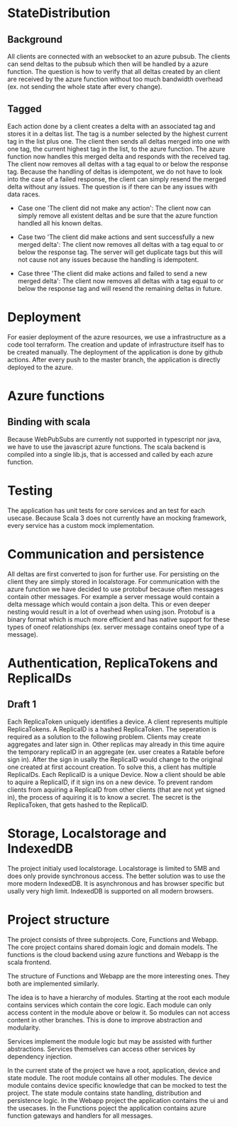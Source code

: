# StateDistribution
## Background
All clients are connected with an websocket to an azure pubsub. The clients can send deltas to the pubsub which then will be handled by a azure function. The question is how to verify that all deltas created by an client are received by the azure function without too much bandwidth overhead (ex. not sending the whole state after every change).

## Tagged
Each action done by a client creates a delta with an associated tag and stores it in a deltas list. The tag is a number selected by the highest current tag in the list plus one. The client then sends all deltas merged into one with one tag, the current highest tag in the list, to the azure function. The azure function now handles this merged delta and responds with the received tag. The client now removes all deltas with a tag equal to or below the response tag. Because the handling of deltas is idempotent, we do not have to look into the case of a failed response, the client can simply resend the merged delta without any issues. The question is if there can be any issues with data races. 

- Case one 'The client did not make any action': The client now can simply remove all existent deltas and be sure that the azure function handled all his known deltas. 

- Case two 'The client did make actions and sent successfully a new merged delta': The client now removes all deltas with a tag equal to or below the response tag. The server will get duplicate tags but this will not cause not any issues because the handling is idempotent.

- Case three 'The client did make actions and failed to send a new merged delta': The client now removes all deltas with a tag equal to or below the response tag and will resend the remaining deltas in future.

# Deployment
For easier deployment of the azure resources, we use a infrastructure as a code tool terraform. The creation and update of infrastructure itself has to be created manually. The deployment of the application is done by github actions. After every push to the master branch, the application is directly deployed to the azure.

# Azure functions
## Binding with scala
Because WebPubSubs are currently not supported in typescript nor java, we have to use the javascript azure functions. The scala backend is compiled into a single lib.js, that is accessed and called by each azure function.  

# Testing
The application has unit tests for core services and an test for each usecase. Because Scala 3 does not currently have an mocking framework, every service has a custom mock implementation. 

# Communication and persistence
All deltas are first converted to json for further use. For persisting on the client they are simply stored in localstorage. For communication with the azure function we have decided to use protobuf because often messages contain other messages. For example a server message would contain a delta message which would contain a json delta. This or even deeper nesting would result in a lot of overhead when using json. Protobuf is a binary format which is much more efficient and has native support for these types of oneof relationships (ex. server message contains oneof type of a message).

# Authentication, ReplicaTokens and ReplicaIDs
## Draft 1
Each ReplicaToken uniquely identifies a device. A client represents multiple ReplicaTokens. A ReplicaID is a hashed ReplicaToken. The seperation is required as a solution to the following problem. Clients may create aggregates and later sign in. Other replicas may already in this time aquire the temporary replicaID in an aggregate (ex. user creates a Ratable before sign in). After the sign in usally the ReplicaID would change to the original one created at first account creation. To solve this, a client has multiple ReplicaIDs. Each ReplicaID is a unique Device. Now a client should be able to aquire a ReplicaID, if it sign ins on a new device. To prevent random clients from aquiring a ReplicaID from other clients (that are not yet signed in), the process of aquiring it is to know a secret. The secret is the ReplicaToken, that gets hashed to the ReplicaID.

# Storage, Localstorage and IndexedDB
The project initialy used localstorage. Localstorage is limited to 5MB and does only provide synchronous access. The better solution was to use the more modern IndexedDB. It is asynchronous and has browser specific but usally very high limit. IndexedDB is supported on all modern browsers.

# Project structure
The project consists of three subprojects. Core, Functions and Webapp. The core project contains shared domain logic and domain models. The functions is the cloud backend using azure functions and Webapp is the scala frontend. 

The structure of Functions and Webapp are the more interesting ones. They both are implemented similarly. 

The idea is to have a hierarchy of modules. Starting at the root each module contains services which contain the core logic. Each module can only access content in the module above or below it. So modules can not access content in other branches. This is done to improve abstraction and modularity. 

Services implement the module logic but may be assisted with further abstractions. Services themselves can access other services by dependency injection.

In the current state of the project we have a root, application, device and state module. The root module contains all other modules. The device module contains device specific knowledge that can be mocked to test the project. The state module contains state handling, distribution and persistence logic. In the Webapp project the application contains the ui and the usecases. In the Functions poject the application contains azure function gateways and handlers for all messages.  
